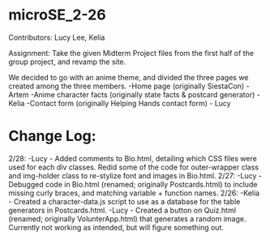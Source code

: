 # microSE_2-26

Contributors: Lucy Lee, Kelia

Assignment: Take the given Midterm Project files from the first half of the group project, and revamp the site.

We decided to go with an anime theme, and divided the three pages we created among the three members.
-Home page (originally SiestaCon) - Artem
-Anime character facts (originally state facts & postcard generator) - Kelia
-Contact form (originally Helping Hands contact form) - Lucy

# Change Log:
2/28:
-Lucy - Added comments to Bio.html, detailing which CSS files were used for each div classes. Redid some of the code for outer-wrapper class and img-holder class to re-stylize font and images in Bio.html.
2/27:
-Lucy - Debugged code in Bio.html (renamed; originally Postcards.html) to include missing curly braces, and matching variable + function names.
2/26:
-Kelia - Created a character-data.js script to use as a database for the table generators in Postcards.html.
-Lucy - Created a button on Quiz.html (renamed; originally VolunterApp.html) that generates a random image. Currently not working as intended, but will figure something out.


